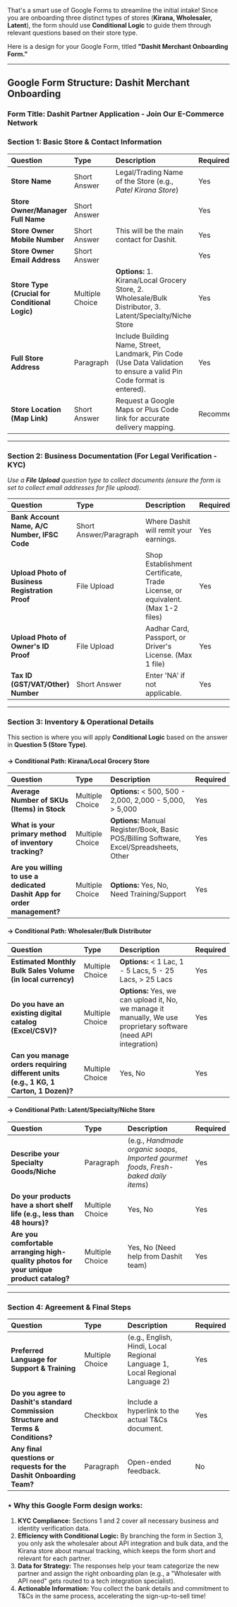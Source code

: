 That's a smart use of Google Forms to streamline the initial intake! Since you are onboarding three distinct types of stores (**Kirana, Wholesaler, Latent**), the form should use **Conditional Logic** to guide them through relevant questions based on their store type.

Here is a design for your Google Form, titled **"Dashit Merchant Onboarding Form."**

---

## Google Form Structure: Dashit Merchant Onboarding

### Form Title: Dashit Partner Application - Join Our E-Commerce Network

### Section 1: Basic Store & Contact Information

| Question | Type | Description | Required |
| :--- | :--- | :--- | :--- |
| **Store Name** | Short Answer | Legal/Trading Name of the Store (e.g., *Patel Kirana Store*) | Yes |
| **Store Owner/Manager Full Name** | Short Answer | | Yes |
| **Store Owner Mobile Number** | Short Answer | This will be the main contact for Dashit. | Yes |
| **Store Owner Email Address** | Short Answer | | Yes |
| **Store Type (Crucial for Conditional Logic)** | Multiple Choice | **Options:** 1. Kirana/Local Grocery Store, 2. Wholesale/Bulk Distributor, 3. Latent/Specialty/Niche Store | Yes |
| **Full Store Address** | Paragraph | Include Building Name, Street, Landmark, Pin Code (Use Data Validation to ensure a valid Pin Code format is entered). | Yes |
| **Store Location (Map Link)** | Short Answer | Request a Google Maps or Plus Code link for accurate delivery mapping. | Recommended |

---

### Section 2: Business Documentation (For Legal Verification - KYC)

*Use a **File Upload** question type to collect documents (ensure the form is set to collect email addresses for file upload).*

| Question | Type | Description | Required |
| :--- | :--- | :--- | :--- |
| **Bank Account Name, A/C Number, IFSC Code** | Short Answer/Paragraph | Where Dashit will remit your earnings. | Yes |
| **Upload Photo of Business Registration Proof** | File Upload | Shop Establishment Certificate, Trade License, or equivalent. (Max 1-2 files) | Yes |
| **Upload Photo of Owner's ID Proof** | File Upload | Aadhar Card, Passport, or Driver's License. (Max 1 file) | Yes |
| **Tax ID (GST/VAT/Other) Number** | Short Answer | Enter 'NA' if not applicable. | Yes |

---

### Section 3: Inventory & Operational Details

This section is where you will apply **Conditional Logic** based on the answer in **Question 5 (Store Type)**.

#### $\rightarrow$ **Conditional Path: Kirana/Local Grocery Store**

| Question | Type | Description | Required |
| :--- | :--- | :--- | :--- |
| **Average Number of SKUs (Items) in Stock** | Multiple Choice | **Options:** < 500, 500 - 2,000, 2,000 - 5,000, > 5,000 | Yes |
| **What is your primary method of inventory tracking?** | Multiple Choice | **Options:** Manual Register/Book, Basic POS/Billing Software, Excel/Spreadsheets, Other | Yes |
| **Are you willing to use a dedicated Dashit App for order management?** | Multiple Choice | **Options:** Yes, No, Need Training/Support | Yes |

#### $\rightarrow$ **Conditional Path: Wholesaler/Bulk Distributor**

| Question | Type | Description | Required |
| :--- | :--- | :--- | :--- |
| **Estimated Monthly Bulk Sales Volume (in local currency)** | Multiple Choice | **Options:** < 1 Lac, 1 - 5 Lacs, 5 - 25 Lacs, > 25 Lacs | Yes |
| **Do you have an existing digital catalog (Excel/CSV)?** | Multiple Choice | **Options:** Yes, we can upload it, No, we manage it manually, We use proprietary software (need API integration) | Yes |
| **Can you manage orders requiring different units (e.g., 1 KG, 1 Carton, 1 Dozen)?** | Multiple Choice | Yes, No | Yes |

#### $\rightarrow$ **Conditional Path: Latent/Specialty/Niche Store**

| Question | Type | Description | Required |
| :--- | :--- | :--- | :--- |
| **Describe your Specialty Goods/Niche** | Paragraph | (e.g., *Handmade organic soaps*, *Imported gourmet foods*, *Fresh-baked daily items*) | Yes |
| **Do your products have a short shelf life (e.g., less than 48 hours)?** | Multiple Choice | Yes, No | Yes |
| **Are you comfortable arranging high-quality photos for your unique product catalog?** | Multiple Choice | Yes, No (Need help from Dashit team) | Yes |

---

### Section 4: Agreement & Final Steps

| Question | Type | Description | Required |
| :--- | :--- | :--- | :--- |
| **Preferred Language for Support & Training** | Multiple Choice | (e.g., English, Hindi, Local Regional Language 1, Local Regional Language 2) | Yes |
| **Do you agree to Dashit's standard Commission Structure and Terms & Conditions?** | Checkbox | Include a hyperlink to the actual T&Cs document. | Yes |
| **Any final questions or requests for the Dashit Onboarding Team?** | Paragraph | Open-ended feedback. | No |

### $\star$ Why this Google Form design works:

1.  **KYC Compliance:** Sections 1 and 2 cover all necessary business and identity verification data.
2.  **Efficiency with Conditional Logic:** By branching the form in Section 3, you only ask the wholesaler about API integration and bulk data, and the Kirana store about manual tracking, which keeps the form short and relevant for each partner.
3.  **Data for Strategy:** The responses help your team categorize the new partner and assign the right onboarding plan (e.g., a "Wholesaler with API need" gets routed to a tech integration specialist).
4.  **Actionable Information:** You collect the bank details and commitment to T&Cs in the same process, accelerating the sign-up-to-sell time!
